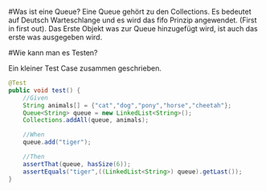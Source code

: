 #Was ist eine Queue?
Eine Queue gehört zu den Collections. Es bedeutet auf Deutsch Warteschlange und es wird das fifo Prinzip angewendet. (First in first out). Das Erste Objekt was zur Queue hinzugefügt wird, ist auch das erste was ausgegeben wird.

#Wie kann man es Testen?

Ein kleiner Test Case zusammen geschrieben.
```java 
@Test
public void test() {
    //Given
    String animals[] = {"cat","dog","pony","horse","cheetah"};
    Queue<String> queue = new LinkedList<String>();
    Collections.addAll(queue, animals);

    //When
    queue.add("tiger");

    //Then
    assertThat(queue, hasSize(6));
    assertEquals("tiger",((LinkedList<String>) queue).getLast());
}
```